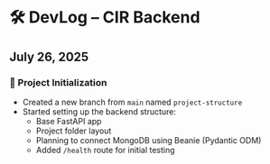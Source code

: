 # 🛠️ DevLog – CIR Backend

## July 26, 2025

### 🔹 Project Initialization
- Created a new branch from `main` named `project-structure`
- Started setting up the backend structure:
  - Base FastAPI app
  - Project folder layout
  - Planning to connect MongoDB using Beanie (Pydantic ODM)
  - Added `/health` route for initial testing
